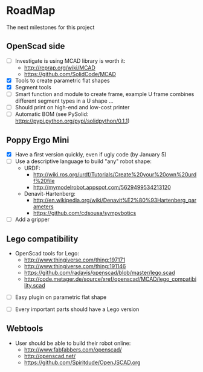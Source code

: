 # RoadMap

The next milestones for this project

## OpenScad side

* [ ] Investigate is using MCAD library is worth it:
  - http://reprap.org/wiki/MCAD
  - https://github.com/SolidCode/MCAD
* [x] Tools to create parametric flat shapes
* [x] Segment tools
* [ ] Smart function and module to create frame, example U frame combines different segment types in a U shape ...
* [ ] Should print on high-end and low-cost printer
* [ ] Automatic BOM (see PySolid: https://pypi.python.org/pypi/solidpython/0.1.1)

## Poppy Ergo Mini

* [x] Have a first version quickly, even if ugly code (by January 5)
* [ ] Use a descriptive language to build "any" robot shape:
  - URDF:
    - http://wiki.ros.org/urdf/Tutorials/Create%20your%20own%20urdf%20file
    - http://mymodelrobot.appspot.com/5629499534213120
  - Denavit-Hartenberg:
    - http://en.wikipedia.org/wiki/Denavit%E2%80%93Hartenberg_parameters
    - https://github.com/cdsousa/sympybotics
* [ ]  Add a gripper

## Lego compatibility

- OpenScad tools for Lego:
  - http://www.thingiverse.com/thing:197171
  - http://www.thingiverse.com/thing:191146
  - https://github.com/radavis/openscad/blob/master/lego.scad
  - http://code.metager.de/source/xref/openscad/MCAD/lego_compatibility.scad

* [ ] Easy plugin on parametric flat shape
* [ ]  Every important parts should have a Lego version


## Webtools

- User should be able to build their robot online:
  - http://www.fabfabbers.com/openscad/
  - http://openscad.net/
  - https://github.com/Spiritdude/OpenJSCAD.org
